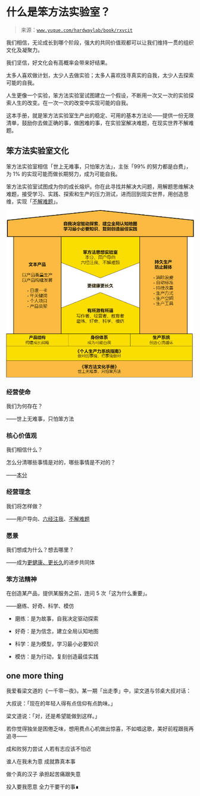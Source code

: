 # 什么是笨方法实验室？

> 来源：[`www.yuque.com/hardwaylab/book/rxvcit`](https://www.yuque.com/hardwaylab/book/rxvcit)

<ne-quote id="u3dacf46e" data-lake-id="u3dacf46e">

我们相信，无论成长到哪个阶段，强大的共同价值观都可以让我们维持一贯的组织文化及凝聚力。 

我们坚信，好文化会有高概率会带来好结果。</ne-quote> 

太多人喜欢做计划，太少人去做实验；太多人喜欢找寻真实的自我，太少人去探索可能的自我。 

人生更像一个实验，笨方法实验室试图建立一个假设，不断用一次又一次的实验探索人生的改变。在一次一次的改变中实现可能的自我。 

这本手册，就是笨方法实验室生产出的稳定、可用的基本方法论——提供一份无限清单，鼓励你去做正确的事，做困难的事，在实验室解决难题，在现实世界不解难题。 

## 笨方法实验室文化

 

笨方法实验室相信「世上无难事，只怕笨方法」，主张「99% 的努力都是白费」，为 1% 的实现可能而做长期努力，成为可能自我。 

笨方法实验室试图成为你的成长熔炉。你在此寻找并解决大问题，用解题思维解决难题，接受学习、实践、探索和生产的压力测试，进而回到现实世界，用创造思维，实现「[不解难题](https://www.yuque.com/hardwaylab/book/zi4qlb)」。 

![笨方法生产方式 2.drawio.png](img/b93cb22d87b70b41164e1d55122c581f.png)  

### 经营使命

<ne-quote id="uea38c6e0" data-lake-id="uea38c6e0"><ne-p id="uc77e7106" data-lake-id="uc77e7106">我们为何存在？</ne-quote> 

——世上无难事，只怕笨方法 

### 核心价值观

<ne-quote id="u2e83c2f8" data-lake-id="u2e83c2f8">

我们相信什么？ 

怎么分清哪些事情是对的，哪些事情是不对的？</ne-quote> 

——[本分](https://www.yuque.com/hardwaylab/book/nhue62) 

### 经营理念

<ne-quote id="u020385d5" data-lake-id="u020385d5">

我们将怎样做？</ne-quote> 

——用户导向、[六经注我](https://www.yuque.com/hardwaylab/book/vsxvdy)、[不解难题](https://www.yuque.com/hardwaylab/book/zi4qlb) 

### 愿景

<ne-quote id="u1178392d" data-lake-id="u1178392d">

我们想成为什么？想去哪里？</ne-quote> 

——成为[更健康、更长久](https://www.yuque.com/hardwaylab/book/pv8x5g)的进步共同体 

### 笨方法精神

<ne-quote id="u26316590" data-lake-id="u26316590">

在创造某产品，提供某服务之前，连问 5 次「这为什么重要」。</ne-quote> 

——磨练、好奇、科学、模仿 

+   磨练：是为故事，自我决定驱动探索 

+   好奇：是为信念，建立全局认知地图 

+   科学：是为模型，学习最小必要知识 

+   模仿：是为行动，复刻创造最佳实践 

## one more thing

 

我爱看梁文道的《一千零一夜》。某一期「出走季」中，梁文道与邻桌大叔对话： <ne-quote id="u0d54a005" data-lake-id="u0d54a005">

大叔说：「现在的年轻人得有点信仰有点韵味。」 

梁文道说：「对，还是希望能做到这样。」</ne-quote> 

若你觉得独坐是困倦乏味，想用费点心机做出惊喜，不如唱这歌，美好前程跟我再追寻—— <ne-quote id="ue0fd65f0" data-lake-id="ue0fd65f0">

成和败努力尝试 人若有志应该不怕迟 

谁人在我未为意 成就靠真本事 

做个真的汉子 承担起苦痛跟失意 

投入要我愿意 全力干要干的事∎</ne-quote></ne-p>
